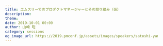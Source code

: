 ```yaml
---
title: エムスリーでのプロダクトマネージャーとその取り組み（仮）
description: 
theme: 
date: 2019-10-01 00:00
author: 山崎 聡
category: sessions
og_image_url: https://2019.pmconf.jp/assets/images/speakers/satoshi-yamazaki.JPG
---
```


